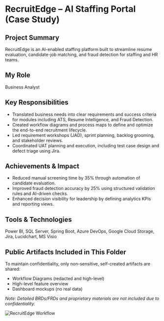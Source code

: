 # RecruitEdge – AI Staffing Portal (Case Study)

## Project Summary
RecruitEdge is an AI-enabled staffing platform built to streamline resume evaluation, candidate-job matching, and fraud detection for staffing and HR teams.

## My Role
Business Analyst

## Key Responsibilities
- Translated business needs into clear requirements and success criteria for modules including ATS, Resume Intelligence, and Fraud Detection.
- Created workflow diagrams and process maps to define and optimize the end-to-end recruitment lifecycle.
- Led requirement workshops (JAD), sprint planning, backlog grooming, and stakeholder reviews.
- Coordinated UAT planning and execution, including test case design and defect triage using Jira.

## Achievements & Impact
- Reduced manual screening time by 35% through automation of candidate evaluation.
- Improved fraud detection accuracy by 25% using structured validation rules and AI-driven checks.
- Enhanced decision visibility for leadership by defining analytics KPIs and reporting views.

## Tools & Technologies
Power BI, SQL Server, Spring Boot, Azure DevOps, Google Cloud Storage, Jira, Lucidchart, MS Visio

## Public Artifacts Included in This Folder
To maintain confidentiality, only non-sensitive, self-created artifacts are shared:
- Workflow Diagrams (redacted and high-level)
- High-level feature overview
- Dashboard mockups (no real data)

*Note: Detailed BRDs/FRDs and proprietary materials are not included due to confidentiality.*

![RecruitEdge Workflow](../assets/recruitedge-workflow.png)
